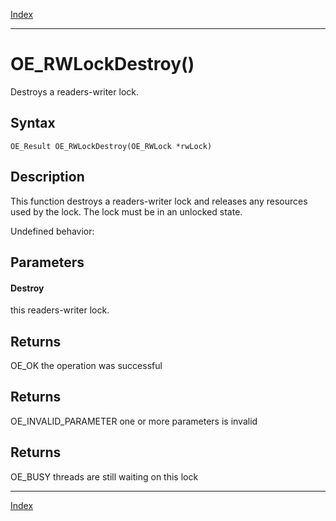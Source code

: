 [Index](index.md)

---
# OE_RWLockDestroy()

Destroys a readers-writer lock.

## Syntax

    OE_Result OE_RWLockDestroy(OE_RWLock *rwLock)
## Description 

This function destroys a readers-writer lock and releases any resources used by the lock. The lock must be in an unlocked state.

Undefined behavior:



## Parameters

#### Destroy

this readers-writer lock.

## Returns

OE_OK the operation was successful

## Returns

OE_INVALID_PARAMETER one or more parameters is invalid

## Returns

OE_BUSY threads are still waiting on this lock

---
[Index](index.md)

